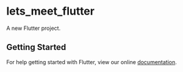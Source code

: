 # lets_meet_flutter

A new Flutter project.

## Getting Started

For help getting started with Flutter, view our online
[documentation](https://flutter.io/).
